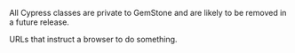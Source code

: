 All Cypress classes are private to GemStone and are likely to be removed in a future release.

URLs that instruct a browser to do something.